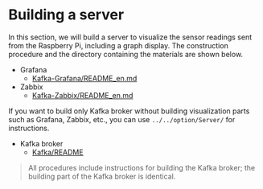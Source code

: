 # Building a server

In this section, we will build a server to visualize the sensor readings sent from the Raspberry Pi, including a graph display. The construction procedure and the directory containing the materials are shown below.

* Grafana
  * [Kafka-Grafana/README_en.md](Kafka-Grafana/README_en.md)
* Zabbix
  * [Kafka-Zabbix/README_en.md](Kafka-Zabbix/README_en.md)

If you want to build only Kafka broker without building visualization parts such as Grafana, Zabbix, etc., you can use `../../option/Server/` for instructions.

* Kafka broker
  * [Kafka/README](../../option/Server/Kafka/README_en.md)

> All procedures include instructions for building the Kafka broker; the building part of the Kafka broker is identical.
